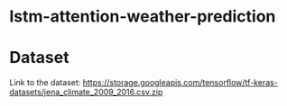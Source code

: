 # lstm-attention-weather-prediction

# Dataset
Link to the dataset: https://storage.googleapis.com/tensorflow/tf-keras-datasets/jena_climate_2009_2016.csv.zip

